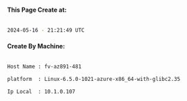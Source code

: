 
   
#### This Page Create at:

```bash

2024-05-16 - 21:21:49 UTC

```

#### Create By Machine:

```bash

Host Name : fv-az891-481

platform  : Linux-6.5.0-1021-azure-x86_64-with-glibc2.35

Ip Local  : 10.1.0.107

```

